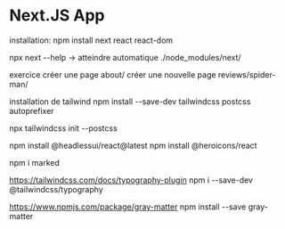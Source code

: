 # Next.JS App

installation: 
npm install next react react-dom

npx next --help -> atteindre automatique ./node_modules/next/

exercice 
créer une page about/
créer une nouvelle page reviews/spider-man/

installation de tailwind 
npm install --save-dev tailwindcss postcss autoprefixer

npx tailwindcss init --postcss

npm install @headlessui/react@latest
npm install @heroicons/react

npm i marked

https://tailwindcss.com/docs/typography-plugin
npm i --save-dev @tailwindcss/typography

https://www.npmjs.com/package/gray-matter
npm install --save gray-matter